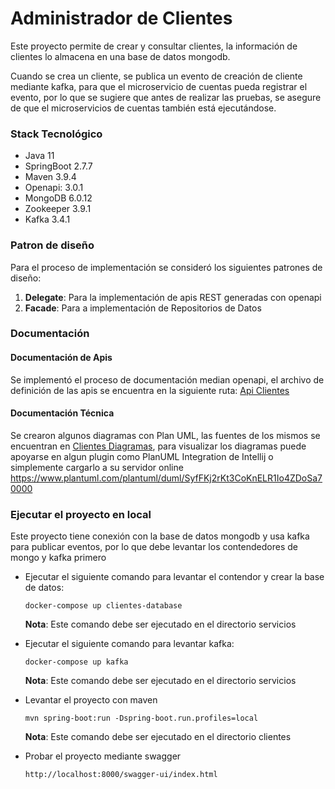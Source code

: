 # Administrador de Clientes

Este proyecto permite de crear y consultar clientes, la información de clientes lo almacena en una base de datos
mongodb.

Cuando se crea un cliente, se publica un evento de creación de cliente mediante kafka, para que el microservicio de
cuentas pueda registrar el evento, por lo que se sugiere que antes de realizar las pruebas, se asegure de que el
microservicios de cuentas también está ejecutándose.

### Stack Tecnológico

* Java 11
* SpringBoot 2.7.7
* Maven 3.9.4
* Openapi: 3.0.1
* MongoDB 6.0.12
* Zookeeper 3.9.1
* Kafka 3.4.1

### Patron de diseño

Para el proceso de implementación se consideró los siguientes patrones de diseño:

1. **Delegate**: Para la implementación de apis REST generadas con openapi
2. **Facade**: Para a implementación de Repositorios de Datos

### Documentación

#### Documentación de Apis

Se implementó el proceso de documentación median openapi, el archivo de definición de las apis se encuentra en la
siguiente ruta: [Api Clientes](src/main/resources/docs/clientes.yaml)

#### Documentación Técnica

Se crearon algunos diagramas con Plan UML, las fuentes de los mismos se encuentran
en [Clientes Diagramas](src/main/resources/docs/plantUML), para visualizar los diagramas puede apoyarse en algun plugin
como PlanUML Integration de Intellij o simplemente cargarlo a su servidor
online https://www.plantuml.com/plantuml/duml/SyfFKj2rKt3CoKnELR1Io4ZDoSa70000

### Ejecutar el proyecto en local

Este proyecto tiene conexión con la base de datos mongodb y usa kafka para publicar eventos, por lo que debe levantar
los contendedores de mongo y kafka primero

* Ejecutar el siguiente comando para levantar el contendor y crear la base de datos:

    ````shell
    docker-compose up clientes-database
    ````
  **Nota**: Este comando debe ser ejecutado en el directorio servicios

* Ejecutar el siguiente comando para levantar kafka:

    ````shell
    docker-compose up kafka
    ````
  **Nota**: Este comando debe ser ejecutado en el directorio servicios

* Levantar el proyecto con maven

    ````shell
    mvn spring-boot:run -Dspring-boot.run.profiles=local
    ````
  **Nota**: Este comando debe ser ejecutado en el directorio clientes

* Probar el proyecto mediante swagger
    ````http request
    http://localhost:8000/swagger-ui/index.html
    ````

